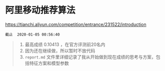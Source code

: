 # 阿里移动推荐算法
https://tianchi.aliyun.com/competition/entrance/231522/introduction




```
截止  2020-01-05 00:56:40
```
> 1. 最高成绩 0.10413 ，在官方评测前20名内
> 2. 因为还在继续做，所以暂时不放代码
> 3. ```report.md``` 文件里详细记录了我从开始做到现在成绩的思考与方案，包括特征方案和模型参数
